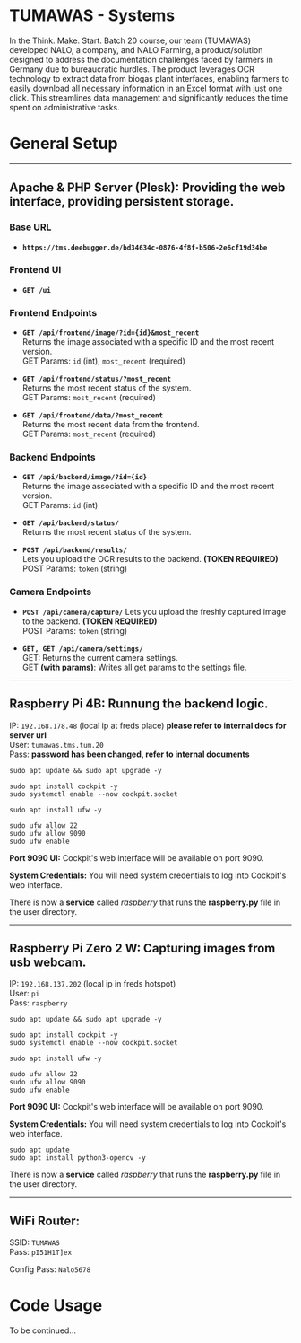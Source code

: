 # TUMAWAS - Systems

In the Think. Make. Start. Batch 20 course, our team (TUMAWAS) developed NALO, a company, and NALO Farming, a product/solution designed to address the documentation challenges faced by farmers in Germany due to bureaucratic hurdles. The product leverages OCR technology to extract data from biogas plant interfaces, enabling farmers to easily download all necessary information in an Excel format with just one click. This streamlines data management and significantly reduces the time spent on administrative tasks.

# General Setup

---

## **Apache & PHP Server (Plesk)**: Providing the web interface, providing persistent storage.

### Base URL

- **`https://tms.deebugger.de/bd34634c-0876-4f8f-b506-2e6cf19d34be`**

### Frontend UI

- **`GET /ui`**

### Frontend Endpoints

- **`GET /api/frontend/image/?id={id}&most_recent`**  
  Returns the image associated with a specific ID and the most recent version.  
  GET Params: `id` (int), `most_recent` (required)  


- **`GET /api/frontend/status/?most_recent`**  
  Returns the most recent status of the system.  
  GET Params: `most_recent` (required)

- **`GET /api/frontend/data/?most_recent`**  
  Returns the most recent data from the frontend.  
  GET Params: `most_recent` (required)


### Backend Endpoints

- **`GET /api/backend/image/?id={id}`**  
  Returns the image associated with a specific ID and the most recent version.  
  GET Params: `id` (int)


- **`GET /api/backend/status/`**  
  Returns the most recent status of the system.


- **`POST /api/backend/results/`**  
  Lets you upload the OCR results to the backend. **(TOKEN REQUIRED)**  
  POST Params: `token` (string)

### Camera Endpoints

- **`POST /api/camera/capture/`**
  Lets you upload the freshly captured image to the backend. **(TOKEN REQUIRED)**  
  POST Params: `token` (string)


- **`GET, GET /api/camera/settings/`**  
  GET: Returns the current camera settings.  
  GET **(with params)**: Writes all get params to the settings file.
---

## **Raspberry Pi 4B**: Runnung the backend logic.

IP: `192.168.178.48` (local ip at freds place)  **please refer to internal docs for server url**  
User: `tumawas.tms.tum.20`  
Pass: **password has been changed, refer to internal documents**   


```
sudo apt update && sudo apt upgrade -y

sudo apt install cockpit -y
sudo systemctl enable --now cockpit.socket

sudo apt install ufw -y

sudo ufw allow 22
sudo ufw allow 9090
sudo ufw enable
```

**Port 9090 UI:** Cockpit's web interface will be available on port 9090.

**System Credentials:** You will need system credentials to log into Cockpit's web interface.

<span color="red">There is now a **service** called *raspberry* that runs the **raspberry.py** file in the user directory.</span>

----

## **Raspberry Pi Zero 2 W**: Capturing images from usb webcam.

IP: `192.168.137.202` (local ip in freds hotspot)  
User: `pi`  
Pass: `raspberry` 


```
sudo apt update && sudo apt upgrade -y

sudo apt install cockpit -y
sudo systemctl enable --now cockpit.socket

sudo apt install ufw -y

sudo ufw allow 22
sudo ufw allow 9090
sudo ufw enable
```

**Port 9090 UI:** Cockpit's web interface will be available on port 9090.

**System Credentials:** You will need system credentials to log into Cockpit's web interface.

```
sudo apt update
sudo apt install python3-opencv -y
```

<span color="red">There is now a **service** called *raspberry* that runs the **raspberry.py** file in the user directory.</span>

---
## **WiFi Router**:  

SSID: `TUMAWAS`  
Pass: `pI51H1T]ex`  

Config Pass: `Nalo5678`


# Code Usage

To be continued...
